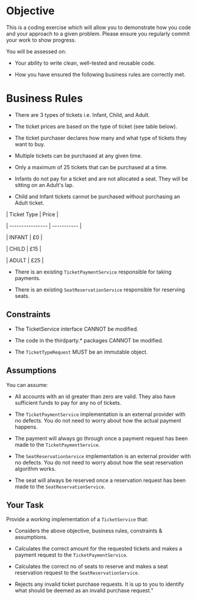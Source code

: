 
# Objective

This is a coding exercise which will allow you to demonstrate how you code and your approach to a given problem. Please ensure you regularly commit your work to show progress.

You will be assessed on:

- Your ability to write clean, well-tested and reusable code.

- How you have ensured the following business rules are correctly met.

# Business Rules

- There are 3 types of tickets i.e. Infant, Child, and Adult.

- The ticket prices are based on the type of ticket (see table below).

- The ticket purchaser declares how many and what type of tickets they want to buy.

- Multiple tickets can be purchased at any given time.

- Only a maximum of 25 tickets that can be purchased at a time.

- Infants do not pay for a ticket and are not allocated a seat. They will be sitting on an Adult's lap.

- Child and Infant tickets cannot be purchased without purchasing an Adult ticket.

|   Ticket Type    |     Price   |

| ---------------- | ----------- |

|    INFANT        |    £0       |

|    CHILD         |    £15     |

|    ADULT         |    £25      |

- There is an existing `TicketPaymentService` responsible for taking payments.

- There is an existing `SeatReservationService` responsible for reserving seats.

## Constraints

- The TicketService interface CANNOT be modified.

- The code in the thirdparty.* packages CANNOT be modified.

- The `TicketTypeRequest` MUST be an immutable object.

## Assumptions

You can assume:

- All accounts with an id greater than zero are valid. They also have sufficient funds to pay for any no of tickets.

- The `TicketPaymentService` implementation is an external provider with no defects. You do not need to worry about how the actual payment happens.

- The payment will always go through once a payment request has been made to the `TicketPaymentService`.

- The `SeatReservationService` implementation is an external provider with no defects. You do not need to worry about how the seat reservation algorithm works.

- The seat will always be reserved once a reservation request has been made to the `SeatReservationService`.

## Your Task

Provide a working implementation of a `TicketService` that:

- Considers the above objective, business rules, constraints & assumptions.

- Calculates the correct amount for the requested tickets and makes a payment request to the `TicketPaymentService`. 

- Calculates the correct no of seats to reserve and makes a seat reservation request to the `SeatReservationService`. 

- Rejects any invalid ticket purchase requests. It is up to you to identify what should be deemed as an invalid purchase request.”